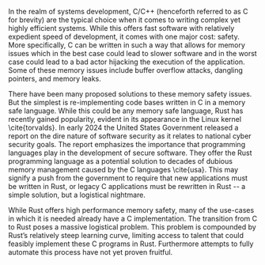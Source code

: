 In the realm of systems development, C/C++ (henceforth referred to as C for brevity) are the typical choice when it comes to writing complex yet highly efficient systems. While this offers fast software with relatively expedient speed of development, it comes with one major cost: safety. More specifically, C can be written in such a way that allows for memory issues which in the best case could lead to slower software and in the worst case could lead to a bad actor hijacking the execution of the application. Some of these memory issues include buffer overflow attacks, dangling pointers, and memory leaks.

There have been many proposed solutions to these memory safety issues. But the simplest is re-implementing code bases written in C in a memory safe language. While this could be any memory safe language, Rust has recently gained popularity, evident in its appearance in the Linux kernel \cite{torvalds}. In early 2024 the United States Government released a report on the dire nature of software security as it relates to national cyber security goals. The report emphasizes the importance that programming languages play in the development of secure software. They offer the Rust programming language as a potential  solution to decades of dubious memory management caused by the C languages \cite{usa}. This may signify a push from the government to require that new applications must be written in Rust, or legacy C applications must be rewritten in Rust -- a simple solution, but a logistical nightmare.

While Rust offers high performance memory safety, many of the use-cases in which it is needed already have a C implementation. The transition from C to Rust poses a massive logistical problem. This problem is compounded by Rust’s relatively steep learning curve, limiting access to talent that could feasibly implement these C programs in Rust. Furthermore attempts to fully automate this process have not yet proven fruitful.
